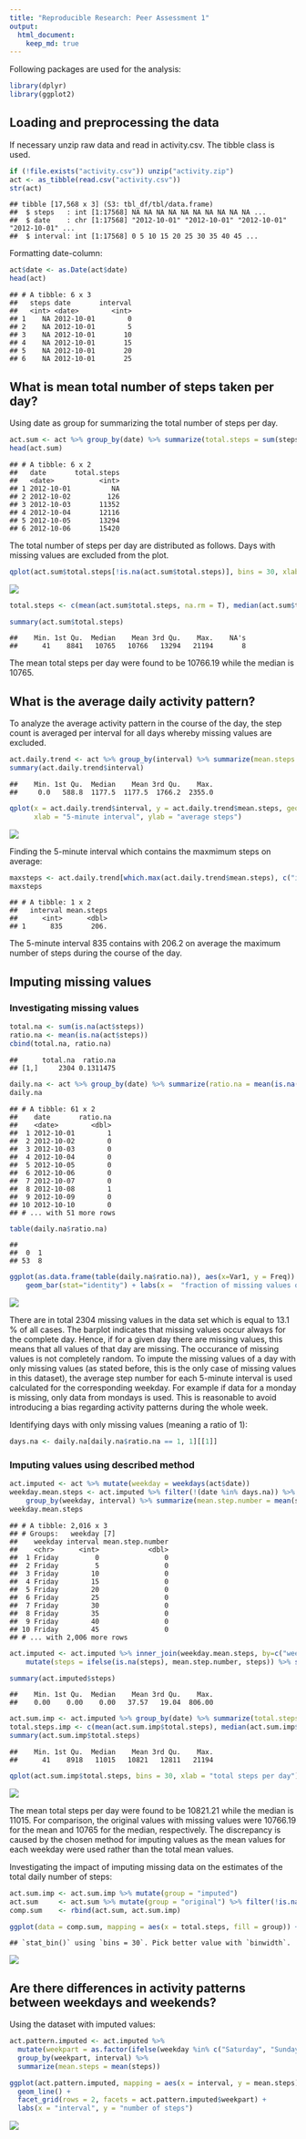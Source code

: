 ```yaml
---
title: "Reproducible Research: Peer Assessment 1"
output: 
  html_document:
    keep_md: true
---
```



Following packages are used for the analysis:

```r
library(dplyr)
library(ggplot2)
```

## Loading and preprocessing the data

If necessary unzip raw data and read in activity.csv. The tibble class is used.


```r
if (!file.exists("activity.csv")) unzip("activity.zip")
act <- as_tibble(read.csv("activity.csv"))
str(act)
```

```
## tibble [17,568 x 3] (S3: tbl_df/tbl/data.frame)
##  $ steps   : int [1:17568] NA NA NA NA NA NA NA NA NA NA ...
##  $ date    : chr [1:17568] "2012-10-01" "2012-10-01" "2012-10-01" "2012-10-01" ...
##  $ interval: int [1:17568] 0 5 10 15 20 25 30 35 40 45 ...
```

Formatting date-column:

```r
act$date <- as.Date(act$date)
head(act)
```

```
## # A tibble: 6 x 3
##   steps date       interval
##   <int> <date>        <int>
## 1    NA 2012-10-01        0
## 2    NA 2012-10-01        5
## 3    NA 2012-10-01       10
## 4    NA 2012-10-01       15
## 5    NA 2012-10-01       20
## 6    NA 2012-10-01       25
```


## What is mean total number of steps taken per day?

Using date as group for summarizing the total number of steps per day.

```r
act.sum <- act %>% group_by(date) %>% summarize(total.steps = sum(steps))
head(act.sum)
```

```
## # A tibble: 6 x 2
##   date       total.steps
##   <date>           <int>
## 1 2012-10-01          NA
## 2 2012-10-02         126
## 3 2012-10-03       11352
## 4 2012-10-04       12116
## 5 2012-10-05       13294
## 6 2012-10-06       15420
```

The total number of steps per day are distributed as follows. Days with missing values are excluded from the plot.

```r
qplot(act.sum$total.steps[!is.na(act.sum$total.steps)], bins = 30, xlab = "total steps per day")
```

<img src="figure/fig-unnamed-chunk-5-1.png" style="display: block; margin: auto;" />

```r
total.steps <- c(mean(act.sum$total.steps, na.rm = T), median(act.sum$total.steps, na.rm = T))

summary(act.sum$total.steps)
```

```
##    Min. 1st Qu.  Median    Mean 3rd Qu.    Max.    NA's 
##      41    8841   10765   10766   13294   21194       8
```
The mean total steps per day were found to be 10766.19 while the median is 10765.

## What is the average daily activity pattern?

To analyze the average activity pattern in the course of the day, the step count is averaged per interval for all days whereby missing values are excluded.

```r
act.daily.trend <- act %>% group_by(interval) %>% summarize(mean.steps = mean(steps, na.rm = T))
summary(act.daily.trend$interval)
```

```
##    Min. 1st Qu.  Median    Mean 3rd Qu.    Max. 
##     0.0   588.8  1177.5  1177.5  1766.2  2355.0
```

```r
qplot(x = act.daily.trend$interval, y = act.daily.trend$mean.steps, geom = "line", 
      xlab = "5-minute interval", ylab = "average steps")
```

<img src="figure/fig-unnamed-chunk-6-1.png" style="display: block; margin: auto;" />

Finding the 5-minute interval which contains the maxmimum steps on average:

```r
maxsteps <- act.daily.trend[which.max(act.daily.trend$mean.steps), c("interval", "mean.steps")]
maxsteps
```

```
## # A tibble: 1 x 2
##   interval mean.steps
##      <int>      <dbl>
## 1      835       206.
```
The 5-minute interval 835 contains with 206.2 on average the maximum number of steps during the course of the day.

## Imputing missing values

### Investigating missing values

```r
total.na <- sum(is.na(act$steps))
ratio.na <- mean(is.na(act$steps))
cbind(total.na, ratio.na)
```

```
##      total.na  ratio.na
## [1,]     2304 0.1311475
```

```r
daily.na <- act %>% group_by(date) %>% summarize(ratio.na = mean(is.na(steps)))
daily.na
```

```
## # A tibble: 61 x 2
##    date       ratio.na
##    <date>        <dbl>
##  1 2012-10-01        1
##  2 2012-10-02        0
##  3 2012-10-03        0
##  4 2012-10-04        0
##  5 2012-10-05        0
##  6 2012-10-06        0
##  7 2012-10-07        0
##  8 2012-10-08        1
##  9 2012-10-09        0
## 10 2012-10-10        0
## # ... with 51 more rows
```

```r
table(daily.na$ratio.na)
```

```
## 
##  0  1 
## 53  8
```

```r
ggplot(as.data.frame(table(daily.na$ratio.na)), aes(x=Var1, y = Freq)) + 
    geom_bar(stat="identity") + labs(x =  "fraction of missing values of day")
```

<img src="figure/fig-unnamed-chunk-8-1.png" style="display: block; margin: auto;" />

There are in total 2304 missing values in the data set which is equal to 13.1 % of all cases. The barplot indicates that missing values occur always for the complete day. Hence, if for a given day there are missing values, this means that all values of that day are missing. The occurance of missing values is not completely random. To impute the missing values of a day with only missing values (as stated before, this is the only case of missing values in this dataset), the average step number for each 5-minute interval is used calculated for the corresponding weekday. For example if data for a monday is missing, only data from mondays is used. This is reasonable to avoid introducing a bias regarding activity patterns during the whole week.

Identifying days with only missing values (meaning a ratio of 1):

```r
days.na <- daily.na[daily.na$ratio.na == 1, 1][[1]]
```

### Imputing values using described method

```r
act.imputed <- act %>% mutate(weekday = weekdays(act$date))
weekday.mean.steps <- act.imputed %>% filter(!(date %in% days.na)) %>% 
    group_by(weekday, interval) %>% summarize(mean.step.number = mean(steps))
weekday.mean.steps
```

```
## # A tibble: 2,016 x 3
## # Groups:   weekday [7]
##    weekday interval mean.step.number
##    <chr>      <int>            <dbl>
##  1 Friday         0                0
##  2 Friday         5                0
##  3 Friday        10                0
##  4 Friday        15                0
##  5 Friday        20                0
##  6 Friday        25                0
##  7 Friday        30                0
##  8 Friday        35                0
##  9 Friday        40                0
## 10 Friday        45                0
## # ... with 2,006 more rows
```

```r
act.imputed <- act.imputed %>% inner_join(weekday.mean.steps, by=c("weekday", "interval")) %>% 
    mutate(steps = ifelse(is.na(steps), mean.step.number, steps)) %>% select(steps, date, interval, weekday)

summary(act.imputed$steps)
```

```
##    Min. 1st Qu.  Median    Mean 3rd Qu.    Max. 
##    0.00    0.00    0.00   37.57   19.04  806.00
```

```r
act.sum.imp <- act.imputed %>% group_by(date) %>% summarize(total.steps = sum(steps))
total.steps.imp <- c(mean(act.sum.imp$total.steps), median(act.sum.imp$total.steps))
summary(act.sum.imp$total.steps)
```

```
##    Min. 1st Qu.  Median    Mean 3rd Qu.    Max. 
##      41    8918   11015   10821   12811   21194
```

```r
qplot(act.sum.imp$total.steps, bins = 30, xlab = "total steps per day")
```

<img src="figure/fig-unnamed-chunk-10-1.png" style="display: block; margin: auto;" />

The mean total steps per day were found to be 10821.21 while the median is 11015. For comparison, the original values with missing values were 10766.19 for the mean and 10765 for the median, respectively. The discrepancy is caused by the chosen method for imputing values as the mean values for each weekday were used rather than the total mean values. 

Investigating the impact of imputing missing data on the estimates of the total daily number of steps:

```r
act.sum.imp <- act.sum.imp %>% mutate(group = "imputed")
act.sum     <- act.sum %>% mutate(group = "original") %>% filter(!is.na(total.steps))
comp.sum    <- rbind(act.sum, act.sum.imp)

ggplot(data = comp.sum, mapping = aes(x = total.steps, fill = group)) + geom_histogram(position = "dodge") + labs(x = "daily number of steps")
```

```
## `stat_bin()` using `bins = 30`. Pick better value with `binwidth`.
```

<img src="figure/fig-unnamed-chunk-11-1.png" style="display: block; margin: auto;" />


## Are there differences in activity patterns between weekdays and weekends?

Using the dataset with imputed values:

```r
act.pattern.imputed <- act.imputed %>%
  mutate(weekpart = as.factor(ifelse(weekday %in% c("Saturday", "Sunday"), "weekend", "weekday"))) %>%
  group_by(weekpart, interval) %>%
  summarize(mean.steps = mean(steps))

ggplot(act.pattern.imputed, mapping = aes(x = interval, y = mean.steps)) +
  geom_line() + 
  facet_grid(rows = 2, facets = act.pattern.imputed$weekpart) + 
  labs(x = "interval", y = "number of steps")
```

<img src="figure/fig-unnamed-chunk-12-1.png" style="display: block; margin: auto;" />
